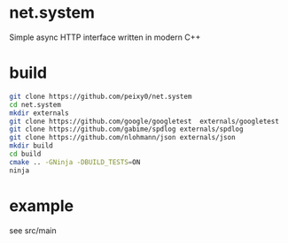 # net.system
Simple async HTTP interface written in modern C++

# build
```bash
git clone https://github.com/peixy0/net.system
cd net.system
mkdir externals
git clone https://github.com/google/googletest  externals/googletest
git clone https://github.com/gabime/spdlog externals/spdlog
git clone https://github.com/nlohmann/json externals/json
mkdir build
cd build
cmake .. -GNinja -DBUILD_TESTS=ON
ninja
```

# example
see src/main
